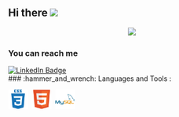 
  ## Hi there <img src="https://media.giphy.com/media/hvRJCLFzcasrR4ia7z/giphy.gif" width="30px"/>

  <div id="header" align="center">
    <img src="https://i.giphy.com/media/v1.Y2lkPTc5MGI3NjExemxrbDA4MnJ2MWp4d2ZqaGRvaTJudmN6ejdocHRsdjVsOHJ1N3Z2NCZlcD12MV9pbnRlcm5hbF9naWZfYnlfaWQmY3Q9cw/WIQ0N0OUvei1OW1h9Z/giphy.gif" width="100"/>
  </div>
<div id="badges">
 <h3>You can reach me</h3>   <a href="your-linkedin-URL">
      <img src="https://img.shields.io/badge/LinkedIn-blue?style=for-the-badge&logo=linkedin&logoColor=white" alt="LinkedIn Badge"/>
    </a>
  </div>
   ### :hammer_and_wrench: Languages and Tools :
<div>

  <img src="https://github.com/devicons/devicon/blob/master/icons/css3/css3-plain-wordmark.svg"  title="CSS3" alt="CSS" width="40" height="40"/>&nbsp;
  <img src="https://github.com/devicons/devicon/blob/master/icons/html5/html5-original.svg" title="HTML5" alt="HTML" width="40" height="40"/>&nbsp;
  <img src="https://github.com/devicons/devicon/blob/master/icons/mysql/mysql-original-wordmark.svg" title="MySQL"  alt="MySQL" width="40" height="40"/>&nbsp;

</div>
